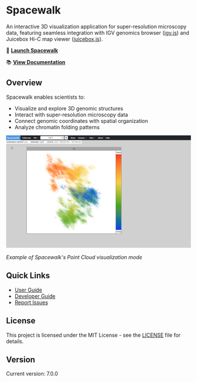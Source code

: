 # Spacewalk

An interactive 3D visualization application for super-resolution microscopy data, featuring seamless integration with IGV genomics browser ([igv.js](https://github.com/igvteam/igv.js)) and Juicebox Hi-C map viewer ([juicebox.js](https://github.com/igvteam/juicebox.js)).

🚀 **[Launch Spacewalk](https://aidenlab.org/spacewalk/)**

📚 **[View Documentation](https://igvteam.github.io/spacewalk/)**

## Overview

Spacewalk enables scientists to:
- Visualize and explore 3D genomic structures
- Interact with super-resolution microscopy data
- Connect genomic coordinates with spatial organization
- Analyze chromatin folding patterns

![point cloud render style](readme_img/render-style-point-cloud.png)

*Example of Spacewalk's Point Cloud visualization mode*

## Quick Links

- [User Guide](https://igvteam.github.io/spacewalk/user-guide)
- [Developer Guide](https://igvteam.github.io/spacewalk/developer-guide)
- [Report Issues](https://github.com/igvteam/spacewalk/issues)

## License

This project is licensed under the MIT License - see the [LICENSE](LICENSE) file for details.

## Version

Current version: 7.0.0
